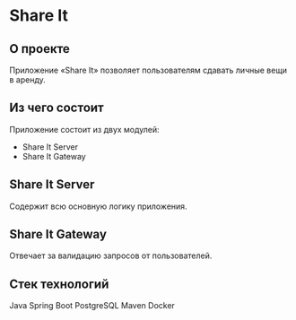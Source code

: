 # Share It

## О проекте
Приложение «Share It» позволяет пользователям сдавать личные вещи в аренду.

## Из чего состоит
Приложение состоит из двух модулей:
- Share It Server
- Share It Gateway

## Share It Server
Содержит всю основную логику приложения.

## Share It Gateway
Отвечает за валидацию запросов от пользователей.

## Стек технологий
Java
Spring Boot
PostgreSQL
Maven
Docker
